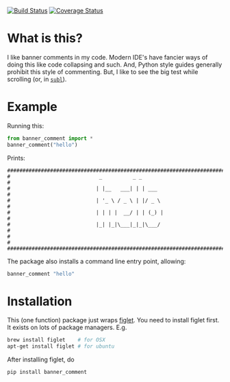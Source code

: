 [![Build Status](https://travis-ci.org/jbn/banner_comment.svg?branch=master)](https://travis-ci.org/jbn/banner_comment)
[![Coverage Status](https://coveralls.io/repos/github/jbn/banner_comment/badge.svg?branch=master)](https://coveralls.io/github/jbn/banner_comment?branch=master)
<!-- LOL: Coverage on a one function module -->

# What is this?

I like banner comments in my code. Modern IDE's have fancier ways of doing this like code collapsing and such. And, Python style guides generally prohibit this style of commenting. But, I like to see the big test while scrolling (or, in [`subl`](https://www.sublimetext.com/)). 

# Example

Running this:

```python
from banner_comment import *
banner_comment("hello")
```

Prints:

```
###############################################################################
#                             _          _ _                                  #
#                            | |__   ___| | | ___                             #
#                            | '_ \ / _ \ | |/ _ \                            #
#                            | | | |  __/ | | (_) |                           #
#                            |_| |_|\___|_|_|\___/                            #
#                                                                             #
###############################################################################
```

The package also installs a command line entry point, allowing:

```bash
banner_comment "hello"
```

# Installation

This (one function) package just wraps [figlet](http://www.figlet.org/). You need to install figlet first. It exists on lots of package managers. E.g. 

```sh
brew install figlet    # for OSX
apt-get install figlet # for ubuntu
```

After installing figlet, do
```sh
pip install banner_comment
```
